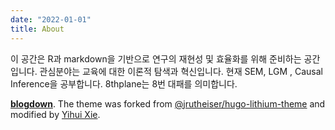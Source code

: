 ```yaml
---
date: "2022-01-01"
title: About
---
```


이 공간은 R과 markdown을 기반으로 연구의 재현성 및 효율화를 위해 준비하는 공간입니다. 관심분야는 교육에 대한 이론적 탐색과 혁신입니다. 현재 SEM, LGM , Causal Inference을 공부합니다. 8thplane는 8번 대패를 의미합니다. 

[**blogdown**](https://8thplane.github.io/). The theme was forked from [@jrutheiser/hugo-lithium-theme](https://github.com/jrutheiser/hugo-lithium-theme) and modified by [Yihui Xie](https://github.com/yihui/hugo-lithium).
